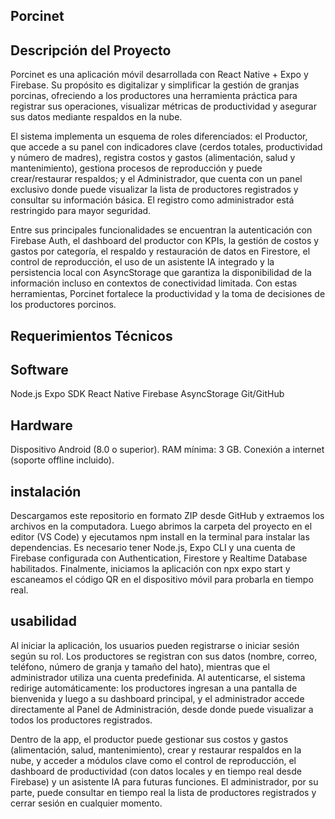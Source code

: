 ## Porcinet

## Descripción del Proyecto

Porcinet es una aplicación móvil desarrollada con React Native + Expo y Firebase.
Su propósito es digitalizar y simplificar la gestión de granjas porcinas, ofreciendo a los productores una herramienta práctica para registrar sus operaciones,
visualizar métricas de productividad y asegurar sus datos mediante respaldos en la nube.

El sistema implementa un esquema de roles diferenciados: el Productor, que accede a su panel con indicadores clave (cerdos totales, productividad y número de madres),
registra costos y gastos (alimentación, salud y mantenimiento),
gestiona procesos de reproducción y puede crear/restaurar respaldos;
y el Administrador, que cuenta con un panel exclusivo donde puede visualizar la lista de productores registrados y consultar su información básica.
El registro como administrador está restringido para mayor seguridad.

Entre sus principales funcionalidades se encuentran la autenticación con Firebase Auth,
el dashboard del productor con KPIs, la gestión de costos y gastos por categoría, el respaldo y restauración de datos en Firestore,
el control de reproducción, el uso de un asistente IA integrado y la persistencia local con AsyncStorage que garantiza
la disponibilidad de la información incluso en contextos de conectividad limitada.
Con estas herramientas, Porcinet fortalece la productividad y la toma de decisiones de los productores porcinos.

## Requerimientos Técnicos

## Software

Node.js
Expo SDK
React Native
Firebase
AsyncStorage
Git/GitHub

## Hardware

Dispositivo Android (8.0 o superior).
RAM mínima: 3 GB.
Conexión a internet (soporte offline incluido).

## instalación
Descargamos este repositorio en formato ZIP desde GitHub y extraemos los archivos en la computadora.
Luego abrimos la carpeta del proyecto en el editor (VS Code) y ejecutamos npm install en la terminal para instalar las dependencias.
Es necesario tener Node.js, Expo CLI y una cuenta de Firebase configurada con Authentication, Firestore y Realtime Database habilitados. 
Finalmente, iniciamos la aplicación con npx expo start y escaneamos el código QR en el dispositivo móvil para probarla en tiempo real.

## usabilidad

Al iniciar la aplicación, los usuarios pueden registrarse o iniciar sesión según su rol.
Los productores se registran con sus datos (nombre, correo, teléfono, número de granja y tamaño del hato), mientras que el administrador utiliza una cuenta predefinida. 
Al autenticarse, el sistema redirige automáticamente: los productores ingresan a una pantalla de bienvenida y luego a su dashboard principal, y el administrador accede directamente al Panel de Administración,
desde donde puede visualizar a todos los productores registrados.

Dentro de la app, el productor puede gestionar sus costos y gastos (alimentación, salud, mantenimiento), 
crear y restaurar respaldos en la nube, y acceder a módulos clave como el control de reproducción,
el dashboard de productividad (con datos locales y en tiempo real desde Firebase) y un asistente IA para futuras funciones.
El administrador, por su parte, puede consultar en tiempo real la lista de productores registrados y cerrar sesión en cualquier momento.

